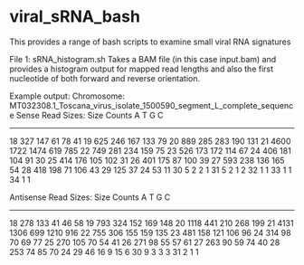 # viral_sRNA_bash
This provides a range of bash scripts to examine small viral RNA signatures

File 1: sRNA_histogram.sh 
Takes a BAM file (in this case input.bam) and provides a histogram output for mapped read lengths and also the first nucleotide of both forward and reverse orientation.

Example output:
Chromosome: MT032308.1_Toscana_virus_isolate_1500590_segment_L_complete_sequence
Sense Read Sizes:
Size  Counts  A  T  G  C
----  ------  -  -  -  -
18 327 147 61 78 41
19 625 246 167 133 79
20 889 285 283 190 131
21 4600 1722 1474 619 785
22 749 281 234 159 75
23 526 173 172 114 67
24 406 181 104 91 30
25 414 176 105 102 31
26 401 175 87 100 39
27 593 238 136 165 54
28 418 198 71 106 43
29 125 37 24 53 11
30 5 2  2 1
31 5 2 1  2
32 1   1
33 1  1
34 1  1

Antisense Read Sizes:
Size  Counts  A  T  G  C
----  ------  -  -  -  -
18 278 133 41 46 58
19 793 324 152 169 148
20 1118 441 210 268 199
21 4131 1306 699 1210 916
22 755 306 155 159 135
23 481 158 121 106 96
24 314 98 70 69 77
25 270 105 70 54 41
26 271 98 55 57 61
27 263 90 59 74 40
28 253 74 85 70 24
29 46 16 9 15 6
30 9 3  3 3
31 2 1  1

